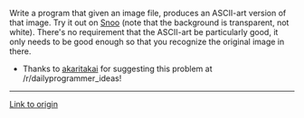 Write a program that given an image file, produces an ASCII-art version of that image. Try it out on [Snoo](http://i.imgur.com/tJmB9.png) (note that the background is transparent, not white). There's no requirement that the ASCII-art be particularly good, it only needs to be good enough so that you recognize the original image in there. 


* Thanks to [akaritakai](http://www.reddit.com/user/akaritakai) for suggesting this problem at /r/dailyprogrammer_ideas!

---

[Link to origin](https://www.reddit.com/r/dailyprogrammer/y5t0y)